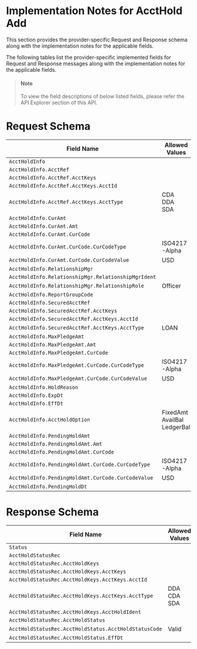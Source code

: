 # Implementation Notes for AcctHold Add
This section provides the provider-specific Request and Response schema along with the implementation notes for the applicable fields.
<!-- 
type: tab 
titles: Premier, 
-->


The following tables list the provider-specific implemented fields for Request and Response messages along with the implementation notes for the applicable fields. 


<!-- theme: info -->
> #### Note
> 
> To view the field descriptions of below listed fields, please refer the API Explorer section of this API.


# Request Schema
|Field Name|Allowed Values|Implementation Note|
|----|----|----|
|`AcctHoldInfo`|||
|`AcctHoldInfo.AcctRef`|||
|`AcctHoldInfo.AcctRef.AcctKeys`|||
|`AcctHoldInfo.AcctRef.AcctKeys.AcctId`|||
|`AcctHoldInfo.AcctRef.AcctKeys.AcctType`|CDA<br>DDA<br>SDA||
|`AcctHoldInfo.CurAmt`|||
|`AcctHoldInfo.CurAmt.Amt`|||
|`AcctHoldInfo.CurAmt.CurCode`|||
|`AcctHoldInfo.CurAmt.CurCode.CurCodeType`|ISO4217-Alpha||
|`AcctHoldInfo.CurAmt.CurCode.CurCodeValue`|USD||
|`AcctHoldInfo.RelationshipMgr`|||
|`AcctHoldInfo.RelationshipMgr.RelationshipMgrIdent`|||
|`AcctHoldInfo.RelationshipMgr.RelationshipRole`|Officer||
|`AcctHoldInfo.ReportGroupCode`|||
|`AcctHoldInfo.SecuredAcctRef`|||
|`AcctHoldInfo.SecuredAcctRef.AcctKeys`|||
|`AcctHoldInfo.SecuredAcctRef.AcctKeys.AcctId`|||
|`AcctHoldInfo.SecuredAcctRef.AcctKeys.AcctType`|LOAN||
|`AcctHoldInfo.MaxPledgeAmt`|||
|`AcctHoldInfo.MaxPledgeAmt.Amt`|||
|`AcctHoldInfo.MaxPledgeAmt.CurCode`|||
|`AcctHoldInfo.MaxPledgeAmt.CurCode.CurCodeType`|ISO4217-Alpha||
|`AcctHoldInfo.MaxPledgeAmt.CurCode.CurCodeValue`|USD||
|`AcctHoldInfo.HoldReason`|||
|`AcctHoldInfo.ExpDt`|||
|`AcctHoldInfo.EffDt`|||
|`AcctHoldInfo.AcctHoldOption`|FixedAmt<br>AvailBal<br>LedgerBal||
|`AcctHoldInfo.PendingHoldAmt`|||
|`AcctHoldInfo.PendingHoldAmt.Amt`|||
|`AcctHoldInfo.PendingHoldAmt.CurCode`|||
|`AcctHoldInfo.PendingHoldAmt.CurCode.CurCodeType`|ISO4217-Alpha||
|`AcctHoldInfo.PendingHoldAmt.CurCode.CurCodeValue`|USD||
|`AcctHoldInfo.PendingHoldDt`|||
# Response Schema
|Field Name|Allowed Values|Implementation Note|
|----|----|----|
|`Status`|| |
|`AcctHoldStatusRec`|||
|`AcctHoldStatusRec.AcctHoldKeys`|||
|`AcctHoldStatusRec.AcctHoldKeys.AcctKeys`|||
|`AcctHoldStatusRec.AcctHoldKeys.AcctKeys.AcctId`|||
|`AcctHoldStatusRec.AcctHoldKeys.AcctKeys.AcctType`|DDA<br>CDA<br>SDA||
|`AcctHoldStatusRec.AcctHoldKeys.AcctHoldIdent`|||
|`AcctHoldStatusRec.AcctHoldStatus`|||
|`AcctHoldStatusRec.AcctHoldStatus.AcctHoldStatusCode`|Valid||
|`AcctHoldStatusRec.AcctHoldStatus.EffDt`|||
<!-- type: tab-end -->

